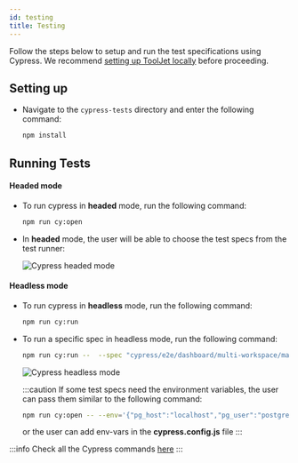 ```yaml
---
id: testing
title: Testing
---
```


Follow the steps below to setup and run the test specifications using Cypress. We recommend [setting up ToolJet locally](/docs/contributing-guide/setup/macos) before proceeding.

## Setting up

- Navigate to the `cypress-tests` directory and enter the following command:
  ```bash
  npm install
  ```

## Running Tests

#### Headed mode

- To run cypress in **headed** mode, run the following command:
  ```bash
  npm run cy:open
  ```
- In **headed** mode, the user will be able to choose the test specs from the test runner:
  <div style={{textAlign: 'center'}}>

  <img className="screenshot-full" src="/img/testing/headed.png" alt="Cypress headed mode" />

  </div>

#### Headless mode

- To run cypress in **headless** mode, run the following command:

  ```bash
  npm run cy:run
  ```

- To run a specific spec in headless mode, run the following command:
  
  ```bash
  npm run cy:run --  --spec "cypress/e2e/dashboard/multi-workspace/manageSSO.cy.js
  ```

  <div style={{textAlign: 'center'}}>

  <img className="screenshot-full" src="/img/testing/headless.png" alt="Cypress headless mode" />

  </div>

  :::caution
  If some test specs need the environment variables, the user can pass them similar to the following command:

  ```bash
  npm run cy:open -- --env='{"pg_host":"localhost","pg_user":"postgres", "pg_password":"postgres"}'
  ```

  or the user can add env-vars in the **cypress.config.js** file
  :::

:::info
Check all the Cypress commands [here](https://docs.cypress.io/guides/guides/command-line#Commands)
:::
